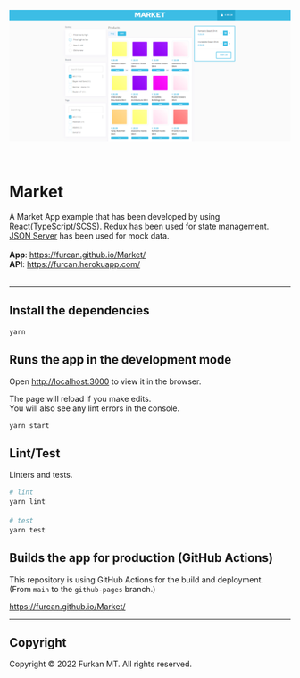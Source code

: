 <p align="center">
  <img src="https://raw.githubusercontent.com/furcan/Market/main/public/market-cover.png" width="1920" height="auto" alt="Market">
</p>
<br />

# Market
A Market App example that has been developed by using React(TypeScript/SCSS). Redux has been used for state management. <a href="https://github.com/typicode/json-server" target="_blank" rel="noopener">JSON Server</a> has been used for mock data.
<br />
<br />
**App**: <a href="https://furcan.github.io/Market/" target="_blank" rel="noopener">https://furcan.github.io/Market/</a>
<br />
**API**: <a href="https://furcan.herokuapp.com/" target="_blank" rel="noopener">https://furcan.herokuapp.com/</a>
<br />
<br />

---

## Install the dependencies

```sh
yarn
```

## Runs the app in the development mode

Open [http://localhost:3000](http://localhost:3000) to view it in the browser.

The page will reload if you make edits.\
You will also see any lint errors in the console.

```sh
yarn start
```

## Lint/Test

Linters and tests.

```sh
# lint
yarn lint

# test
yarn test
```

## Builds the app for production (GitHub Actions)

This repository is using GitHub Actions for the build and deployment.\
(From `main` to the `github-pages` branch.)

https://furcan.github.io/Market/

---

## Copyright

Copyright &copy; 2022 Furkan MT. All rights reserved.
